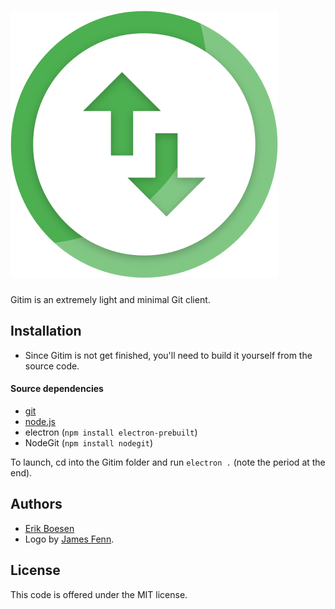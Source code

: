 # ![Gitim logo](logo.png)

Gitim is an extremely light and minimal Git client.

## Installation
* Since Gitim is not get finished, you'll need to build it yourself from the source code.

#### Source dependencies
* [git](https://git-scm.com/downloads)
* [node.js](https://nodejs.org/en/download)
* electron (`npm install electron-prebuilt`)
* NodeGit (`npm install nodegit`)

To launch, cd into the Gitim folder and run `electron .` (note the period at the end).

## Authors
* [Erik Boesen](https://github.com/ErikBoesen)
* Logo by [James Fenn](https://github.com/TheAndroidMaster).

## License
This code is offered under the MIT license.